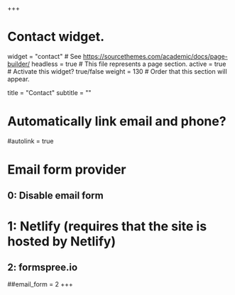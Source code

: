 +++
# Contact widget.
widget = "contact"  # See https://sourcethemes.com/academic/docs/page-builder/
headless = true  # This file represents a page section.
active = true # Activate this widget? true/false
weight = 130  # Order that this section will appear.

title = "Contact"
subtitle = ""

# Automatically link email and phone?
#autolink = true

# Email form provider
##   0: Disable email form
#   1: Netlify (requires that the site is hosted by Netlify)
##   2: formspree.io
##email_form = 2
+++

<!-- [design.background]
  # Apply a background color, gradient, or image.
  #   Uncomment (by removing `#`) an option to apply it.
  #   Choose a light or dark text color by setting `text_color_light`.
  #   Any HTML color name or Hex value is valid.

  # Background color.
  # color = "navy"

  # Background gradient.
  # gradient_start = "DeepSkyBlue"
  # gradient_end = "SkyBlue"

  # Background image.
  image = "background3.jpg"  # Name of image in `static/img/`.
  image_darken = 0  # Darken the image? Range 0-1 where 0 is transparent and 1 is opaque.
  image_parallax = false
  #image_position = "center"
  image_size = "cover"
  # Text color (true=light or false=dark).
  text_color_light =  false -->

